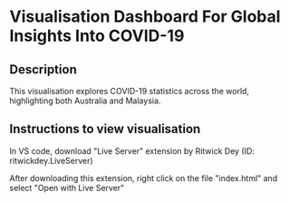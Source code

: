 # Visualisation Dashboard For Global Insights Into COVID-19

## Description

This visualisation explores COVID-19 statistics across the world, highlighting both Australia and Malaysia.

## Instructions to view visualisation

In VS code, download "Live Server" extension by Ritwick Dey (ID: ritwickdey.LiveServer) 

After downloading this extension, right click on the file "index.html" and select "Open with Live Server"
